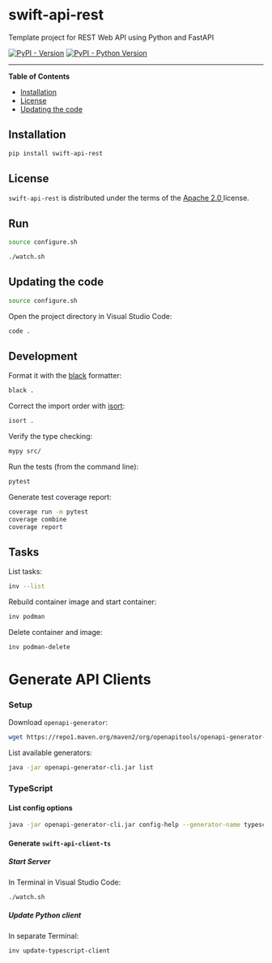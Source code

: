 # swift-api-rest

Template project for REST Web API using Python and FastAPI

[![PyPI - Version](https://img.shields.io/pypi/v/swift-api-rest.svg)](https://pypi.org/project/swift-api-rest)
[![PyPI - Python Version](https://img.shields.io/pypi/pyversions/swift-api-rest.svg)](https://pypi.org/project/swift-api-rest)

-----

**Table of Contents**

- [Installation](#installation)
- [License](#license)
- [Updating the code](#updating-the-code)

## Installation

```bash
pip install swift-api-rest
```

## License

`swift-api-rest` is distributed under the terms of the [Apache 2.0 ](https://spdx.org/licenses/Apache-2.0.html) license.

## Run

```bash
source configure.sh

./watch.sh
```

## Updating the code

```bash
source configure.sh
```

Open the project directory in Visual Studio Code:

```bash
code .
```

## Development

Format it with the [black](https://black.readthedocs.io/en/stable/) formatter:

```sh
black .
```

Correct the import order with [isort](https://pycqa.github.io/isort/):

```sh
isort .
```

Verify the type checking:

```sh
mypy src/
```

Run the tests (from the command line):

```sh
pytest
```

Generate test coverage report:

```bash
coverage run -m pytest
coverage combine
coverage report
```

## Tasks

List tasks:

```bash
inv --list
```

Rebuild container image and start container:

```bash
inv podman
```

Delete container and image:

```bash
inv podman-delete
```

# Generate API Clients

### Setup

Download `openapi-generator`:

```bash
wget https://repo1.maven.org/maven2/org/openapitools/openapi-generator-cli/7.3.0/openapi-generator-cli-7.3.0.jar --output-document openapi-generator-cli.jar
```

List available generators:

```bash
java -jar openapi-generator-cli.jar list
```

### TypeScript

#### List config options

```bash
java -jar openapi-generator-cli.jar config-help --generator-name typescript
```

#### Generate `swift-api-client-ts` 

##### Start Server

In Terminal in Visual Studio Code:

```bash
./watch.sh
```

##### Update Python client

In separate Terminal:

```bash
inv update-typescript-client
```















